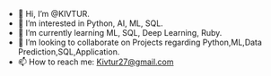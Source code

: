 - 👋 Hi, I’m @KIVTUR.
- 👀 I’m interested in Python, AI, ML, SQL.
- 🌱 I’m currently learning ML, SQL, Deep Learning, Ruby.
- 💞️ I’m looking to collaborate on Projects regarding Python,ML,Data Prediction,SQL,Application.
- 📫 How to reach me: Kivtur27@gmail.com

<!---
KIVTUR/KIVTUR is a ✨ special ✨ repository because its `README.md` (this file) appears on your GitHub profile.
You can click the Preview link to take a look at your changes.
--->
